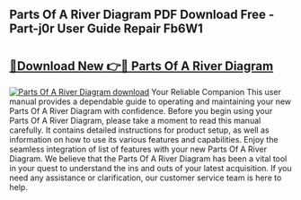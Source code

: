 ## Parts Of A River Diagram PDF Download Free - Part-j0r User Guide Repair Fb6W1

# <h2><a href="http://dfushn.blite.top/?on=Parts+Of+A+River+Diagram">🔗Download New 👉🔴 Parts Of A River Diagram</a></h2>

[![Parts Of A River Diagram download](https://i.imgur.com/lujVjoI.png)](http://dfushn.blite.top/?on=Parts+Of+A+River+Diagram)
Your Reliable Companion This user manual provides a dependable guide to operating and maintaining your new Parts Of A River Diagram with confidence. Before you begin using your Parts Of A River Diagram, please take a moment to read this manual carefully. It contains detailed instructions for product setup, as well as information on how to use its various features and capabilities. Enjoy the seamless integration of list of features with your new Parts Of A River Diagram. We believe that the Parts Of A River Diagram has been a vital tool in your quest to understand the ins and outs of your latest acquisition. If you need any assistance or clarification, our customer service team is here to help.
